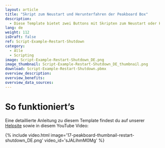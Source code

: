 ```yaml
---
layout: article
title: "Skript zum Neustart und Herunterfahren der Peakboard Box"
description: 
  - Diese Template bietet zwei Buttons mit Skripten zum Neustart oder Herunterfahren der Peakboard Box.
lang: de
weight: 112
isDraft: false
ref: Script-Example-Restart-Shutdown
category:
  - Alle
  - Scripting
image: Script-Example-Restart-Shutdown_DE.png
image_thumbnail: Script-Example-Restart-Shutdown_DE_thumbnail.png
download: Script-Example-Restart-Shutdown.pbmx
overview_description:
overview_benefits:
overview_data_sources:
---
```


# So funktioniert’s
Eine detaillierte Anleitung zu diesem Template findest du auf unserer [Helpsite](https://help.peakboard.com/scripting/Script%20Templates/de-shutdown-restart.html) sowie in diesem YouTube Video:

{% include video.html image='17-peakboard-thumbnail-restart-shutdown_DE.png' video_id='sJALihmM0Mg' %}

